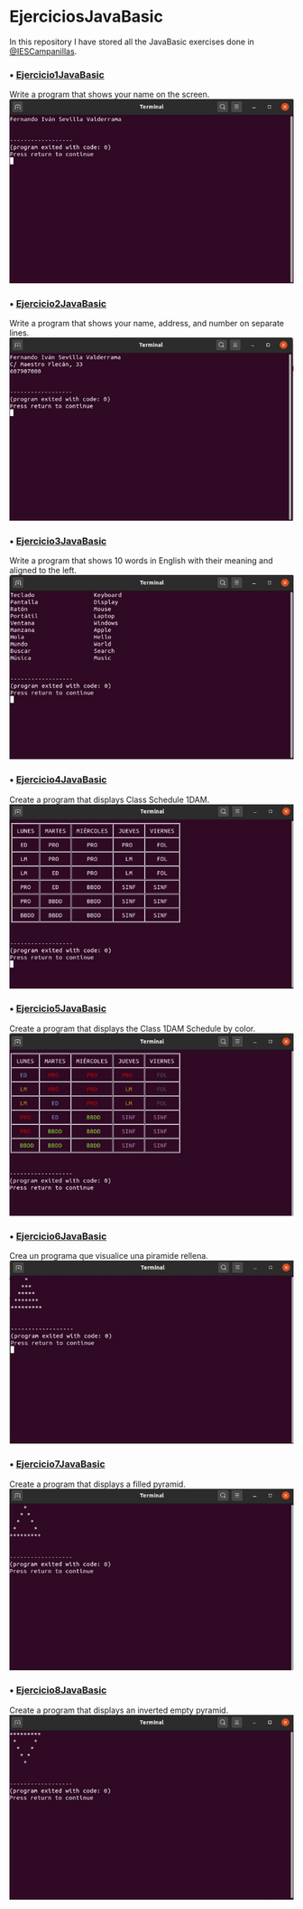 # EjerciciosJavaBasic
In this repository I have stored all the JavaBasic exercises done in [@IESCampanillas](https://github.com/IESCampanillas).

### • [Ejercicio1JavaBasic](https://github.com/FESEVA/EjerciciosJava/blob/main/EjerciciosJavaBasic/Ejercicio1JavaBasic.java)
Write a program that shows your name on the screen.
![Image of Ejercicio1JavaBasic](https://github.com/FESEVA/EjerciciosJava/blob/main/EjerciciosJavaBasic/ImagesJavaBasic/1.jpeg)


### • [Ejercicio2JavaBasic](https://github.com/FESEVA/EjerciciosJava/blob/main/EjerciciosJavaBasic/Ejercicio2JavaBasic.java)
Write a program that shows your name, address, and number on separate lines.
![Image of Ejercicio2JavaBasic](https://github.com/FESEVA/EjerciciosJava/blob/main/EjerciciosJavaBasic/ImagesJavaBasic/2.jpeg)


### • [Ejercicio3JavaBasic](https://github.com/FESEVA/EjerciciosJava/blob/main/EjerciciosJavaBasic/Ejercicio3JavaBasic.java)
Write a program that shows 10 words in English with their meaning and aligned to the left.
![Image of Ejercicio3JavaBasic](https://github.com/FESEVA/EjerciciosJava/blob/main/EjerciciosJavaBasic/ImagesJavaBasic/3.jpeg)


### • [Ejercicio4JavaBasic](https://github.com/FESEVA/EjerciciosJava/blob/main/EjerciciosJavaBasic/Ejercicio4JavaBasic.java)
Create a program that displays Class Schedule 1DAM.
![Image of Ejercicio4JavaBasic](https://github.com/FESEVA/EjerciciosJava/blob/main/EjerciciosJavaBasic/ImagesJavaBasic/4.jpeg)


### • [Ejercicio5JavaBasic](https://github.com/FESEVA/EjerciciosJava/blob/main/EjerciciosJavaBasic/Ejercicio4JavaBasic.java)
Create a program that displays the Class 1DAM Schedule by color.
![Image of Ejercicio5JavaBasic](https://github.com/FESEVA/EjerciciosJava/blob/main/EjerciciosJavaBasic/ImagesJavaBasic/5.jpeg)


### • [Ejercicio6JavaBasic](https://github.com/FESEVA/EjerciciosJava/blob/main/EjerciciosJavaBasic/Ejercicio4JavaBasic.java)
Crea un programa que visualice una piramide rellena.
![Image of Ejercicio6JavaBasic](https://github.com/FESEVA/EjerciciosJava/blob/main/EjerciciosJavaBasic/ImagesJavaBasic/6.jpeg)


### • [Ejercicio7JavaBasic](https://github.com/FESEVA/EjerciciosJava/blob/main/EjerciciosJavaBasic/Ejercicio4JavaBasic.java)
Create a program that displays a filled pyramid.
![Image of Ejercicio7JavaBasic](https://github.com/FESEVA/EjerciciosJava/blob/main/EjerciciosJavaBasic/ImagesJavaBasic/7.jpeg)


### • [Ejercicio8JavaBasic](https://github.com/FESEVA/EjerciciosJava/blob/main/EjerciciosJavaBasic/Ejercicio4JavaBasic.java)
Create a program that displays an inverted empty pyramid.
![Image of Ejercicio8JavaBasic](https://github.com/FESEVA/EjerciciosJava/blob/main/EjerciciosJavaBasic/ImagesJavaBasic/8.jpeg)
